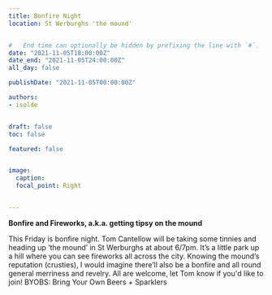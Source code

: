 ```yaml
---
title: Bonfire Night
location: St Werburghs 'the mound'


#   End time can optionally be hidden by prefixing the line with `#`.
date: "2021-11-05T18:00:00Z"
date_end: "2021-11-05T24:00:00Z"
all_day: false

publishDate: "2021-11-05T00:00:00Z"

authors:
- isolde


draft: false
toc: false

featured: false


image:
  caption: 
  focal_point: Right


---
```


**Bonfire and Fireworks, a.k.a. getting tipsy on the mound**

This Friday is bonfire night. Tom Cantellow will be taking some tinnies and heading up ‘the mound’ in St Werburghs at about 6/7pm. It’s a little park up a hill where you can see fireworks all across the city. Knowing the mound’s reputation (crusties), I would imagine there’ll also be a bonfire and all round general merriness and revelry. All are welcome, let Tom know if you'd like to join! BYOBS: Bring Your Own Beers + Sparklers 
